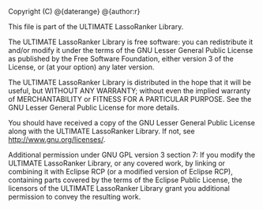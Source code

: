 Copyright (C) @{daterange} @{author:r}

This file is part of the ULTIMATE LassoRanker Library.

The ULTIMATE LassoRanker Library is free software: you can redistribute it and/or modify
it under the terms of the GNU Lesser General Public License as published
by the Free Software Foundation, either version 3 of the License, or
(at your option) any later version.

The ULTIMATE LassoRanker Library is distributed in the hope that it will be useful,
but WITHOUT ANY WARRANTY; without even the implied warranty of
MERCHANTABILITY or FITNESS FOR A PARTICULAR PURPOSE.  See the
GNU Lesser General Public License for more details.

You should have received a copy of the GNU Lesser General Public License
along with the ULTIMATE LassoRanker Library. If not, see <http://www.gnu.org/licenses/>.

Additional permission under GNU GPL version 3 section 7:
If you modify the ULTIMATE LassoRanker Library, or any covered work, by linking
or combining it with Eclipse RCP (or a modified version of Eclipse RCP), 
containing parts covered by the terms of the Eclipse Public License, the 
licensors of the ULTIMATE LassoRanker Library grant you additional permission 
to convey the resulting work.

